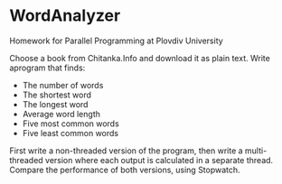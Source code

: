 # WordAnalyzer
Homework for Parallel Programming at Plovdiv University

Choose a book from Chitanka.Info and
download it as plain text. Write aprogram that finds:

- The number of words
- The shortest word
- The longest word
- Average word length
- Five most common words
- Five least common words

First write a non-threaded version of the program, then write a multi-threaded version where each output is calculated in
a separate thread.  Compare the
performance of both versions, using Stopwatch.
